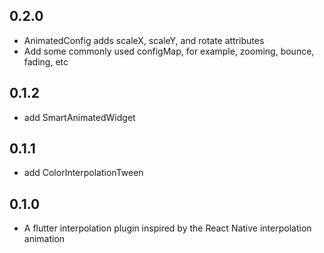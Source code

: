 ## 0.2.0
  * AnimatedConfig adds scaleX, scaleY, and rotate attributes
  * Add some commonly used configMap, for example, zooming, bounce, fading, etc
## 0.1.2
  * add SmartAnimatedWidget

## 0.1.1
  * add ColorInterpolationTween

## 0.1.0
  * A flutter interpolation plugin inspired by the React Native interpolation animation
